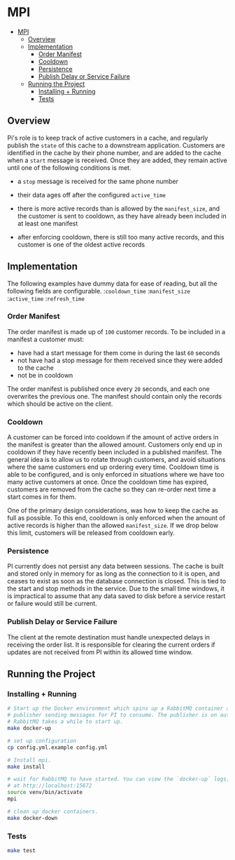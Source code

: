 MPI
====
- [MPI](#mpi)
  - [Overview](#overview)
  - [Implementation](#implementation)
    - [Order Manifest](#order-manifest)
    - [Cooldown](#cooldown)
    - [Persistence](#persistence)
    - [Publish Delay or Service Failure](#publish-delay-or-service-failure)
  - [Running the Project](#running-the-project)
    - [Installing + Running](#installing--running)
    - [Tests](#tests)

## Overview
Pi's role is to keep track of active customers in a cache, and regularly publish the `state` of this cache to a downstream application. Customers are identified in the cache by their phone number, and are added to the cache when a `start` message is received. Once they are added, they remain active until one of the following conditions is met.
- a `stop` message is received for the same phone number
- their data ages off after the configured `active_time`
- there is more active records than is allowed by the `manifest_size`, and the customer is sent to cooldown, as they have already been included in at least one manifest

- after enforcing cooldown, there is still too many active records, and this customer is one of the oldest active records

## Implementation
The following examples have dummy data for ease of reading, but all the following fields are configurable.
:`cooldown_time`
:`manifest_size`
:`active_time`
:`refresh_time`


### Order Manifest
The order manifest is made up of `100` customer records. To be included in a manifest a customer must:
- have had a start message for them come in during the last `60` seconds
- not have had a stop message for them received since they were added to the cache
- not be in cooldown

The order manifest is published once every `20` seconds, and each one overwrites the previous one. The manifest should contain only the records which should be active on the client.


### Cooldown
A customer can be forced into cooldown if the amount of active orders in the manifest is greater than the allowed amount. Customers only end up in cooldown if they have recently been included in a published manifest. The general idea is to allow us to rotate through customers, and avoid situations where the same customers end up ordering every time. Cooldown time is able to be configured, and is only enforced in situations where we have too many active customers at once. Once the cooldown time has expired, customers are removed from the cache so they can re-order next time a start comes in for them.

One of the primary design considerations, was how to keep the cache as full as possible. To this end, cooldown is only enforced when the amount of active records is higher than the allowed `manifest_size`. If we drop below this limit, customers will be released from cooldown early.


### Persistence
PI currently does not persist any data between sessions. The cache is built and stored only in memory for as long as the connection to it is open, and ceases to exist as soon as the database connection is closed. This is tied to the start and stop methods in the service. Due to the small time windows, it is impractical to assume that any data saved to disk before a service restart or failure would still be current.


### Publish Delay or Service Failure
The client at the remote destination must handle unexpected delays in receiving the order list. It is responsible for clearing the current orders if updates are not received from PI within its allowed time window.

## Running the Project

### Installing + Running
```bash
# Start up the Docker environment which spins up a RabbitMQ container and starts the
# publisher sending messages for PI to consume. The publisher is on auto restart because
# RabbitMQ takes a while to start up.
make docker-up

# set up configuration
cp config.yml.example config.yml

# Install mpi.
make install

# wait for RabbitMQ to have started. You can view the `docker-up` logs, or access the GUI
# at http://localhost:15672
source venv/bin/activate
mpi 

# clean up docker containers. 
make docker-down
```

### Tests
```bash
make test
```